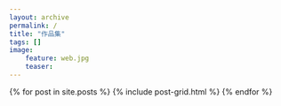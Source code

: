 ```yaml
---
layout: archive
permalink: /
title: "作品集"
tags: []
image: 
    feature: web.jpg
    teaser:
---
```





<div class="tiles">
{% for post in site.posts %}
	{% include post-grid.html %}
{% endfor %}
</div><!-- /.tiles 把所有categories 有 portfolio 的列出來-->
